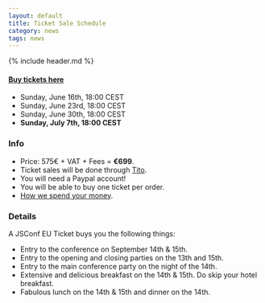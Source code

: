 ```yaml
---
layout: default
title: Ticket Sale Schedule
category: news
tags: news
---
```


{% include header.md %}

#### [Buy tickets here](https://tito.io/jsconfeu/jsconf-eu-2013)

- Sunday, June 16th, 18:00 CEST
- Sunday, June 23rd, 18:00 CEST
- Sunday, June 30th, 18:00 CEST
- **Sunday, July 7th, 18:00 CEST**

### Info

- Price: 575€ + VAT + Fees = <strong>€699</strong>.
- Ticket sales will be done through <a href="https://tito.io/jsconfeu/jsconf-eu-2013">Tito</a>.
- You will need a Paypal account!
- You will be able to buy one ticket per order.
- [How we spend your money](/news/2013/06/15/how-we-spend-your-money.html).


### Details

A JSConf EU Ticket buys you the following things:

- Entry to the conference on September 14th & 15th.
- Entry to the opening and closing parties on the 13th and 15th.
- Entry to the main conference party on the night of the 14th.
- Extensive and delicious breakfast on the 14th & 15th. Do skip your hotel breakfast.
- Fabulous lunch on the 14th & 15th and dinner on the 14th.
